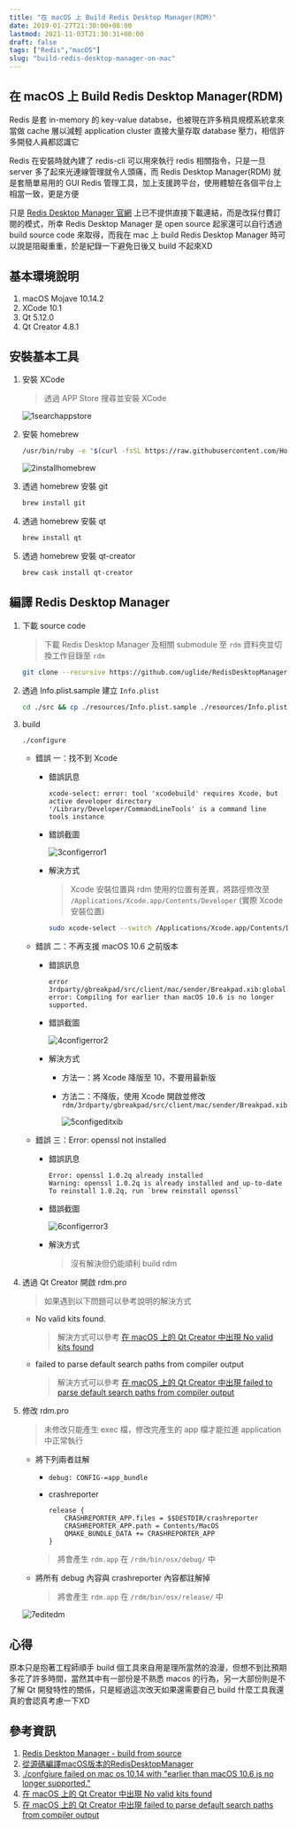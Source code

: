 ```yaml
---
title: "在 macOS 上 Build Redis Desktop Manager(RDM)"
date: 2019-01-27T21:30:00+08:00
lastmod: 2021-11-03T21:30:31+08:00
draft: false
tags: ["Redis","macOS"]
slug: "build-redis-desktop-manager-on-mac"
---
```

## 在 macOS 上 Build Redis Desktop Manager(RDM)

Redis 是套 in-memory 的 key-value databse，也被現在許多稍具規模系統拿來當做 cache 層以減輕 application cluster 直接大量存取 database 壓力，相信許多開發人員都認識它

Redis 在安裝時就內建了 redis-cli 可以用來執行 redis 相關指令，只是一旦 server 多了起來光連線管理就令人頭痛，而 Redis Desktop Manager(RDM) 就是套簡單易用的 GUI Redis 管理工具，加上支援跨平台，使用體驗在各個平台上相當一致，更是方便

只是 [Redis Desktop Manager 官網](https://redisdesktop.com/download) 上已不提供直接下載連結，而是改採付費訂閱的模式，所幸 Redis Desktop Manager 是 open source 起家還可以自行透過 build source code 來取得，而我在 mac 上 build Redis Desktop Manager 時可以說是阻礙重重，於是紀錄一下避免日後又 build 不起來XD

## 基本環境說明

1. macOS Mojave 10.14.2
2. XCode 10.1
3. Qt 5.12.0
4. Qt Creator 4.8.1

## 安裝基本工具

1. 安裝 XCode

    >透過 APP Store 搜尋並安裝 XCode

    ![1searchappstore](https://user-images.githubusercontent.com/3851540/51802959-56e21880-228a-11e9-8d03-fbdae93c6b7b.png)

2. 安裝 homebrew

    ```bash
    /usr/bin/ruby -e "$(curl -fsSL https://raw.githubusercontent.com/Homebrew/install/master/install)"
    ```

    ![2installhomebrew](https://user-images.githubusercontent.com/3851540/51802960-56e21880-228a-11e9-9adc-dc59040fb83c.png)

3. 透過 homebrew 安裝 git

    ```bash
    brew install git
    ```

4. 透過 homebrew 安裝 qt

    ```bash
    brew install qt
    ```

5. 透過 homebrew 安裝 qt-creator

    ```bash
    brew cask install qt-creator
    ```

## 編譯 Redis Desktop Manager

1. 下載 source code

    > 下載 Redis Desktop Manager 及相關 submodule 至 `rdm` 資料夾並切換工作目錄至 `rdm`

    ```bash
    git clone --recursive https://github.com/uglide/RedisDesktopManager.git -b 0.9 rdm && cd ./rdm
    ````

2. 透過 Info.plist.sample 建立 `Info.plist`

    ```bash
    cd ./src && cp ./resources/Info.plist.sample ./resources/Info.plist
    ```

3. build

    ```bash
    ./configure
    ```

    - 錯誤 一：找不到 Xcode

        - 錯誤訊息

            ```log
            xcode-select: error: tool 'xcodebuild' requires Xcode, but active developer directory '/Library/Developer/CommandLineTools' is a command line tools instance
            ```

        - 錯誤截圖

            ![3configerror1](https://user-images.githubusercontent.com/3851540/51802961-56e21880-228a-11e9-9bb5-84078ad91686.png)

        - 解決方式

            > Xcode 安裝位置與 rdm 使用的位置有差異，將路徑修改至 `/Applications/Xcode.app/Contents/Developer` (實際 Xcode 安裝位置)

            ```bash
            sudo xcode-select --switch /Applications/Xcode.app/Contents/Developer
            ```

    - 錯誤 二：不再支援 macOS 10.6 之前版本

        - 錯誤訊息

            ```log
            error 3rdparty/gbreakpad/src/client/mac/sender/Breakpad.xib:global: error: Compiling for earlier than macOS 10.6 is no longer supported.
            ```

        - 錯誤截圖

            ![4configerror2](https://user-images.githubusercontent.com/3851540/51802962-577aaf00-228a-11e9-88c4-a4c8750ddd30.png)

        - 解決方式
            - 方法一：將 Xcode 降版至 10，不要用最新版
            - 方法二：不降版，使用 Xcode 開啟並修改 `rdm/3rdparty/gbreakpad/src/client/mac/sender/Breakpad.xib`

                ![5configeditxib](https://user-images.githubusercontent.com/3851540/51802963-577aaf00-228a-11e9-9a51-acd28c300f5c.png)

    - 錯誤 三：Error: openssl not installed

        - 錯誤訊息

            ```log
            Error: openssl 1.0.2q already installed
            Warning: openssl 1.0.2q is already installed and up-to-date
            To reinstall 1.0.2q, run `brew reinstall openssl`
            ```

        - 錯誤截圖

            ![6configerror3](https://user-images.githubusercontent.com/3851540/51802964-577aaf00-228a-11e9-8cf8-9c4976adb5e3.png)
        - 解決方式

            >沒有解決但仍能順利 build rdm

4. 透過 Qt Creator 開啟 rdm.pro

    > 如果遇到以下問題可以參考說明的解決方式

    - No valid kits found.

        > 解決方式可以參考 [在 macOS 上的 Qt Creator 中出現 No valid kits found](/no-valid-kits-found-on-mac)

    - failed to parse default search paths from compiler output

        > 解決方式可以參考 [在 macOS 上的 Qt Creator 中出現 failed to parse default search paths from compiler output](/failed-to-parse-default-search-paths-from-compiler-output)

5. 修改 rdm.pro

    > 未修改只能產生 exec 檔，修改完產生的 app 檔才能拉進 application 中正常執行

    - 將下列兩者註解
        - `debug: CONFIG-=app_bundle`
        - crashreporter

            ```log
            release {
                CRASHREPORTER_APP.files = $$DESTDIR/crashreporter
                CRASHREPORTER_APP.path = Contents/MacOS
                QMAKE_BUNDLE_DATA += CRASHREPORTER_APP
            }
           ```

        > 將會產生 `rdm.app` 在 ⁨`/rdm⁩/bin⁩/osx⁩/debug/⁩` 中

    - 將所有 debug 內容與 crashreporter 內容都註解掉

        >將會產生 `rdm.app` 在 ⁨`/rdm⁩/bin⁩/osx⁩/release/⁩` 中

    ![7editedm](https://user-images.githubusercontent.com/3851540/51802965-58134580-228a-11e9-907e-f0b1e5f094bb.png)

## 心得

原本只是抱著工程師順手 build 個工具來自用是理所當然的浪漫，但想不到比預期多花了許多時間，當然其中有一部份是不熟悉 macos 的行為，另一大部份則是不了解 Qt 開發特性的關係，只是經過這次改天如果還需要自己 build 什麼工具我還真的會認真考慮一下XD

## 參考資訊

1. [Redis Desktop Manager - build from source](http://docs.redisdesktop.com/en/latest/install/#build-from-source)
2. [從源碼編譯macOS版本的RedisDesktopManager](https://dalao.page/2018/11/12/build-rdm-for-mac-from-source/)
3. [./confgiure failed on mac os 10.14 with "earlier than macOS 10.6 is no longer supported."](https://github.com/uglide/RedisDesktopManager/issues/4284#issuecomment-437241877)
4. [在 macOS 上的 Qt Creator 中出現 No valid kits found](/no-valid-kits-found-on-mac)
5. [在 macOS 上的 Qt Creator 中出現 failed to parse default search paths from compiler output](/failed-to-parse-default-search-paths-from-compiler-output)
